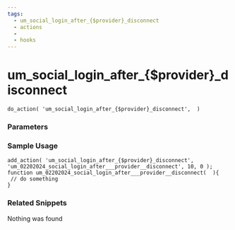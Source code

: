 ```yaml
---
tags: 
  - um_social_login_after_{$provider}_disconnect
  - actions
  - 
  - hooks
---
```

# um\_social\_login\_after\_{$provider}\_disconnect

``` php:no-line-numbers
do_action( 'um_social_login_after_{$provider}_disconnect',  )
```
<div class='hook-sep'></div>

### Parameters

<div class='hook-sep'></div>



### Sample Usage

``` php:no-line-numbers
add_action( 'um_social_login_after_{$provider}_disconnect', 'um_02202024_social_login_after___provider__disconnect', 10, 0 );
function um_02202024_social_login_after___provider__disconnect(  ){
 // do something
}
```
<div class='hook-sep'></div>



### Related Snippets

Nothing was found

